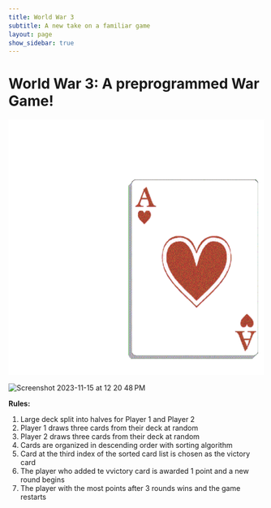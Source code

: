 ```yaml
---
title: World War 3
subtitle: A new take on a familiar game
layout: page
show_sidebar: true
---
```


# World War 3: A preprogrammed War Game!

![cards gif](img/cards.gif)


<img width="1160" alt="Screenshot 2023-11-15 at 12 20 48 PM" src="https://github.com/rachit-j/ww3/assets/111661543/9d3bbe53-fd01-47c3-b839-eb2adc532edf">

**Rules:**
1. Large deck split into halves for Player 1 and Player 2 
2. Player 1 draws three cards from their deck at random 
3. Player 2 draws three cards from their deck at random
4. Cards are organized in descending order with sorting algorithm 
5. Card at the third index of the sorted card list is chosen as the victory card
6. The player who added te vvictory card is awarded 1 point and a new round begins
7. The player with the most points after 3 rounds wins and the game restarts


